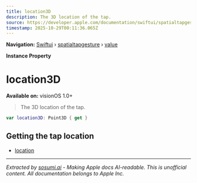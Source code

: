```yaml
---
title: location3D
description: The 3D location of the tap.
source: https://developer.apple.com/documentation/swiftui/spatialtapgesture/value/location3d
timestamp: 2025-10-29T00:11:36.065Z
---
```


**Navigation:** [Swiftui](/documentation/swiftui) › [spatialtapgesture](/documentation/swiftui/spatialtapgesture) › [value](/documentation/swiftui/spatialtapgesture/value)

**Instance Property**

# location3D

**Available on:** visionOS 1.0+

> The 3D location of the tap.

```swift
var location3D: Point3D { get }
```

## Getting the tap location

- [location](/documentation/swiftui/spatialtapgesture/value/location)

---

*Extracted by [sosumi.ai](https://sosumi.ai) - Making Apple docs AI-readable.*
*This is unofficial content. All documentation belongs to Apple Inc.*
